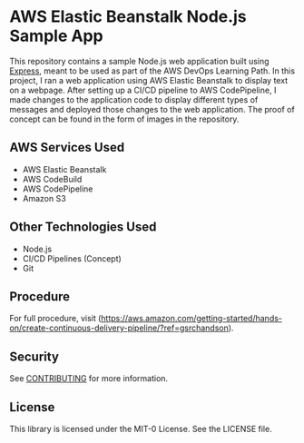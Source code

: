 # AWS Elastic Beanstalk Node.js Sample App

This repository contains a sample Node.js web application built using [Express](https://expressjs.com/), meant to be used as part of the AWS DevOps Learning Path. In this project, I ran a web application using AWS Elastic Beanstalk to display text on a webpage. After setting up a CI/CD pipeline to AWS CodePipeline, I made changes to the application code to display different types of messages and deployed those changes to the web application. The proof of concept can be found in the form of images in the repository.

## AWS Services Used
* AWS Elastic Beanstalk
* AWS CodeBuild
* AWS CodePipeline
* Amazon S3

## Other Technologies Used
* Node.js
* CI/CD Pipelines (Concept)
* Git
 
## Procedure
For full procedure, visit (https://aws.amazon.com/getting-started/hands-on/create-continuous-delivery-pipeline/?ref=gsrchandson).

## Security

See [CONTRIBUTING](CONTRIBUTING.md#security-issue-notifications) for more information.

## License

This library is licensed under the MIT-0 License. See the LICENSE file.

